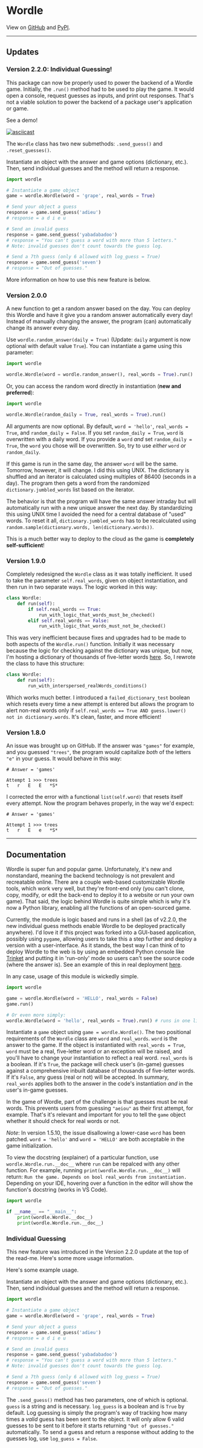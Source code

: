 # Wordle

View on [GitHub](https://github.com/preritdas/wordle) and [PyPI](https://pypi.org/project/wordle-python/).

----
## Updates

### Version 2.2.0: Individual Guessing!

This package can now be properly used to power the backend of a Wordle game. Initially, the `.run()` method had to be used to play the game. It would open a console, request guesses as inputs, and print out responses. That's not a viable solution to power the backend of a package user's application or game. 

See a demo!

[![asciicast](https://asciinema.org/a/U0PSdB4lw87B7CFddB9cQb7ju.svg)](https://asciinema.org/a/U0PSdB4lw87B7CFddB9cQb7ju)

The `Wordle` class has two new submethods: `.send_guess()` and `.reset_guesses()`. 

Instantiate an object with the answer and game options (dictionary, etc.). Then, send individual guesses and the method will return a response.

```python
import wordle

# Instantiate a game object
game = wordle.Wordle(word = 'grape', real_words = True)

# Send your object a guess
response = game.send_guess('adieu')
# response = a d i e u

# Send an invalid guess
response = game.send_guess('yabadabadoo')
# response = "You can't guess a word with more than 5 letters."
# Note: invalid guesses don't count towards the guess log.

# Send a 7th guess (only 6 allowed with log_guess = True)
response = game.send_guess('seven')
# response = "Out of guesses."
```

More information on how to use this new feature is below.

### Version 2.0.0

A new function to get a random answer based on the day. You can deploy this Wordle and have it give you a random answer automatically every day! Instead of manually changing the answer, the program (can) automatically change its answer every day.

Use `wordle.random_answer(daily = True)` (Update: `daily` argument is now optional with default value `True`). You can instantiate a game using this parameter:

```python
import wordle

wordle.Wordle(word = wordle.random_answer(), real_words = True).run()
```

Or, you can access the random word directly in instantiation (**new and preferred**):

```python
import wordle

wordle.Wordle(random_daily = True, real_words = True).run()
```

All arguments are now optional. By default, `word = 'hello'`, `real_words = True`, and `random_daily = False`. If you set `random_daily = True`, `word` is overwritten with a daily word. If you provide a `word` _and_ set `random_daily = True`, the `word` you chose will be overwritten. So, try to use _either_ `word` _or_ `random_daily`. 

If this game is run in the same day, the answer `word` will be the same. Tomorrow, however, it will change. I did this using UNIX. The dictionary is shuffled and an iterator is calculated using multiples of 86400 (seconds in a day). The program then gets a word from the randomized `dictionary.jumbled_words` list based on the iterator. 

The behavior is that the program will have the same answer intraday but will automatically run with a new unique answer the next day. By standardizing this using UNIX time I avoided the need for a central database of "used" words. To reset it all, `dictionary.jumbled_words` has to be recalculated using `random.sample(dictionary.words, len(dictionary.words))`. 

This is a much better way to deploy to the cloud as the game is **completely self-sufficient**!

### Version 1.9.0

Completely redesigned the `Wordle` class as it was totally inefficient. It used to take the parameter `self.real_words`, given on object instantiation, and then run in two separate ways. The logic worked in this way:

```python
class Wordle:
    def run(self):
        if self.real_words == True:
            run_with_logic_that_words_must_be_checked()
        elif self.real_words == False:
            run_with_logic_that_words_must_not_be_checked()
```

This was very inefficient because fixes and upgrades had to be made to both aspects of the `Wordle.run()` function. Initially it was necessary because the logic for checking against the dictionary was unique, but now, I'm hosting a dictionary of thousands of five-letter words [here](https://wordle.preritdas.com/words.txt). So, I rewrote the class to have this structure:

```python
class Wordle:
    def run(self):
        run_with_interspersed_realWords_conditions()
```

Which works much better. I introduced a `failed_dictionary_test` boolean which resets every time a new attempt is entered but allows the program to alert non-real words only if `self.real_words == True AND guess.lower() not in dictionary.words`. It's clean, faster, and more efficient!

### Version 1.8.0

An issue was brought up on GitHub. If the answer was `"games"` for example, and you guessed `"trees"`, the program would capitalize _both_ of the letters `"e"` in your guess. It would behave in this way:

```
# Answer = 'games'

Attempt 1 >>> trees
t   r   E   E   *S*
```

I corrected the error with a functional `list(self.word)` that resets itself every attempt. Now the program behaves properly, in the way we'd expect:

```
# Answer = 'games'

Attempt 1 >>> trees
t   r   E   e   *S*
```
----
## Documentation

Wordle is super fun and popular game. Unfortunately, it's new and nonstandard, meaning the backend technology is not prevalent and recreatable online. There are a couple web-based customizable Wordle tools, which work very well, but they're front-end only (you can't clone, copy, modify, or edit the back-end to deploy it to a website or run your own game). That said, the logic behind Wordle is quite simple which is why it's now a Python library, enabling all the functions of an open-sourced game.

Currently, the module is logic based and runs in a shell (as of v2.2.0, the new individual guess methods enable Wordle to be deployed practically anywhere). I'd love it if this project was forked into a GUI-based application, possibly using `pygame`, allowing users to take this a step further and deploy a version with a user-interface. As it stands, the best way I can think of to deploy Wordle to the web is by using an embedded Python console like [Trinket](https://trinket.io/features/python3) and putting it in 'run-only' mode so users can't see the source code (where the answer is). See an example of this in real deployment [here](https://wordle.preritdas.com).

In any case, usage of this module is wickedly simple.

```python
import wordle

game = wordle.Wordle(word = 'HELLO', real_words = False)
game.run()

# Or even more simply:
wordle.Wordle(word = 'hello', real_words = True).run() # runs in one line. 
```

Instantiate a `game` object using `game = wordle.Wordle()`. The two positional requirements of the `Wordle` class are `word` and `real_words`. `word` is the answer to the game. If the object is instantiated with `real_words = True`, `word` must be a real, five-letter word or an exception will be raised, and you'll have to change your instantiation to reflect a real word. `real_words` is a boolean. If it's `True`, the package will check user's (in-game) guesses against a comprehensive inbuilt database of thousands of five-letter words. If it's `False`, any guess (real or not) will be accepted. In summary, `real_words` applies both to the answer in the code's instantiation _and_ in the user's in-game guesses.

In the game of Wordle, part of the challenge is that guesses must be real words. This prevents users from guessing `"aeiou"` as their first attempt, for example. That's it's relevant and important for you to tell the `game` object whether it should check for real words or not.

_Note_: In version 1.5.10, the issue disallowing a lower-case `word` has been patched. `word = 'hello'` and `word = 'HELLO'` are both acceptable in the game initialization.

To view the docstring (explainer) of a particular function, use `wordle.Wordle.run.__doc__` where `run` can be repalced with any other function. For example, running `print(wordle.Wordle.run.__doc__)` will return: `Run the game. Depends on bool real_words from instantiation.` Depending on your IDE, hovering over a function in the editor will show the function's docstring (works in VS Code).

```python
import wordle

if __name__ == "__main__":
    print(wordle.Wordle.__doc__)
    print(wordle.Wordle.run.__doc__)
```

### Individual Guessing

This new feature was introduced in the Version 2.2.0 update at the top of the read-me. Here's some more usage information.

Here's some example usage. 

Instantiate an object with the answer and game options (dictionary, etc.). Then, send individual guesses and the method will return a response.

```python
import wordle

# Instantiate a game object
game = wordle.Wordle(word = 'grape', real_words = True)

# Send your object a guess
response = game.send_guess('adieu')
# response = a d i e u

# Send an invalid guess
response = game.send_guess('yabadabadoo')
# response = "You can't guess a word with more than 5 letters."
# Note: invalid guesses don't count towards the guess log.

# Send a 7th guess (only 6 allowed with log_guess = True)
response = game.send_guess('seven')
# response = "Out of guesses."
```

The `.send_guess()` method has two parameters, one of which is optional. `guess` is a string and is necessary. `log_guess` is a boolean and is `True` by default. Log guessing is simply the program's way of tracking how many times a _valid_ guess has been sent to the object. It will only allow 6 valid guesses to be sent to it before it starts returning `"Out of guesses."` automatically. To send a guess and return a response without adding to the guesses log, use `log_guess = False`.